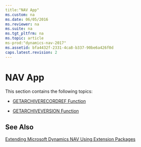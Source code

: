 ```yaml
---
title:"NAV App"
ms.custom: na
ms.date: 06/05/2016
ms.reviewer: na
ms.suite: na
ms.tgt_pltfrm: na
ms.topic: article
ms-prod:"dynamics-nav-2017"
ms.assetid: bfa4432f-2331-4ca8-b337-90be6a426f0d
caps.latest.revision: 2
---
```

# NAV App
This section contains the following topics:  
  
-   [GETARCHIVERECORDREF Function](GETARCHIVERECORDREF-Function.md)  
  
-   [GETARCHIVEVERSION Function](GETARCHIVEVERSION-Function.md)  
  
## See Also  
 [Extending Microsoft Dynamics NAV Using Extension Packages](Extending-Microsoft-Dynamics-NAV-Using-Extension-Packages.md)